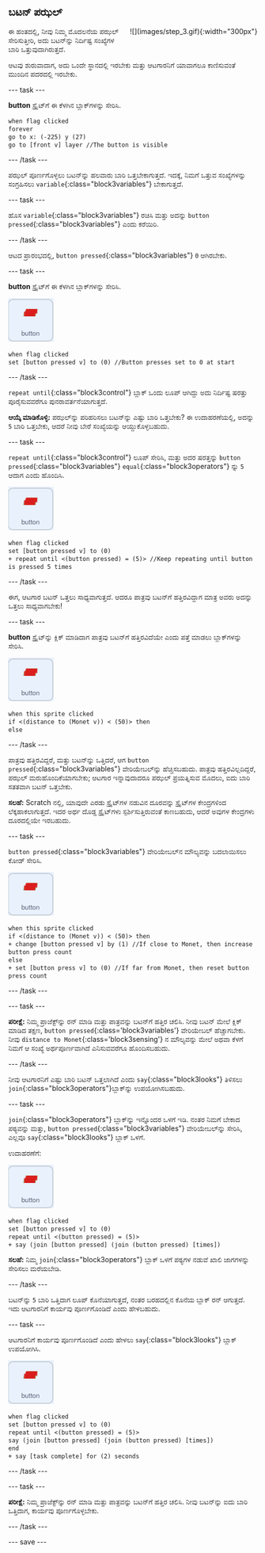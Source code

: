 ## ಬಟನ್‌ ಪಝಲ್

<div style="display: flex; flex-wrap: wrap">
<div style="flex-basis: 200px; flex-grow: 1; margin-right: 15px;">
ಈ ಹಂತದಲ್ಲಿ, ನೀವು ನಿಮ್ಮ ಮೊದಲನೆಯ ಪಝಲ್‌ ಸೇರಿಸುತ್ತೀರಿ, ಅದು ಬಟನ್‌ನ್ನು ನಿರ್ದಿಷ್ಟ ಸಂಖ್ಯೆಗಳ ಬಾರಿ ಒತ್ತುವುದಾಗಿರುತ್ತದೆ.
</div>
<div>
![](images/step_3.gif){:width="300px"}
</div>
</div>

ಆಟವು ಶುರುವಾದಾಗ, ಅದು ಒಂದೇ ಸ್ಥಾನದಲ್ಲಿ ಇರಬೇಕು ಮತ್ತು ಆಟಗಾರನಿಗೆ ಯಾವಾಗಲೂ ಕಾಣಿಸುವಂತೆ ಮುಂದಿನ ಪದರದಲ್ಲಿ ಇರಬೇಕು.

--- task ---

**button** ಸ್ಪ್ರೈಟ್‌ಗೆ ಈ ಕೆಳಗಿನ ಬ್ಲಾಕ್‌ಗಳನ್ನು ಸೇರಿಸಿ.

```blocks3
when flag clicked
forever
go to x: (-225) y (27)
go to [front v] layer //The button is visible
```

--- /task ---

ಪಝಲ್‌ ಪೂರ್ಣಗೊಳ್ಳಲು ಬಟನ್‌ನ್ನು ಹಲವಾರು ಬಾರಿ ಒತ್ತಬೇಕಾಗುತ್ತದೆ. ಇದಕ್ಕೆ, ನಿಮಗೆ ಒತ್ತುವ ಸಂಖ್ಯೆಗಳನ್ನು ಸಂಗ್ರಹಿಸಲು `variable`{:class="block3variables"} ಬೇಕಾಗುತ್ತದೆ.

--- task ---

ಹೊಸ `variable`{:class="block3variables"} ರಚಿಸಿ ಮತ್ತು ಅದನ್ನು `button pressed`{:class="block3variables"} ಎಂದು ಕರೆಯಿರಿ.

--- /task ---

ಆಟದ ಪ್ರಾರಂಭದಲ್ಲಿ, `button pressed`{:class="block3variables"} `0` ಆಗಿರಬೇಕು.

--- task ---

**button** ಸ್ಪ್ರೈಟ್‌ಗೆ ಈ ಕೆಳಗಿನ ಬ್ಲಾಕ್‌ಗಳನ್ನು ಸೇರಿಸಿ.

![ಬಟನ್‌ ಸ್ಪ್ರೈಟ್.](images/button-sprite.png)

```blocks3
when flag clicked
set [button pressed v] to (0) //Button presses set to 0 at start
```

--- /task ---

`repeat until`{:class="block3control"} ಬ್ಲಾಕ್‌ ಒಂದು ಲೂಪ್‌ ಆಗಿದ್ದು ಅದು ನಿರ್ದಿಷ್ಟ ಷರತ್ತು ಪೂರೈಸುವವರೆಗೂ ಪುನರಾವರ್ತನೆಯಾಗುತ್ತದೆ.

**ಆಯ್ಕೆ ಮಾಡಿಕೊಳ್ಳಿ:** ಪಝಲ್‌ನ್ನು ಪರಿಹರಿಸಲು ಬಟನ್‌ನ್ನು ಎಷ್ಟು ಬಾರಿ ಒತ್ತಬೇಕು? ಈ ಉದಾಹರಣೆಯಲ್ಲಿ, ಅದನ್ನು `5` ಬಾರಿ ಒತ್ತಬೇಕು, ಆದರೆ ನೀವು ಬೇರೆ ಸಂಖ್ಯೆಯನ್ನು ಆಯ್ದುಕೊಳ್ಳಬಹುದು.

--- task ---

`repeat until`{:class="block3control"} ಲೂಪ್‌ ಸೇರಿಸಿ, ಮತ್ತು ಅದರ ಷರತ್ತನ್ನು `button pressed`{:class="block3variables"} `equal`{:class="block3operators"} ನ್ನು `5` ಆದಾಗ ಎಂದು ಹೊಂದಿಸಿ.

![ಬಟನ್‌ ಸ್ಪ್ರೈಟ್.](images/button-sprite.png)

```blocks3
when flag clicked
set [button pressed v] to (0)
+ repeat until <(button pressed) = (5)> //Keep repeating until button is pressed 5 times
```

--- /task ---

ಈಗ, ಆಟಗಾರ ಬಟನ್‌ ಒತ್ತಲು ಸಾಧ್ಯವಾಗುತ್ತದೆ. ಆದರೂ ಪಾತ್ರವು ಬಟನ್‌ಗೆ ಹತ್ತಿರವಿದ್ದಾಗ ಮಾತ್ರ ಅವರು ಅದನ್ನು ಒತ್ತಲು ಸಾಧ್ಯವಾಗಬೇಕು!

--- task ---

**button** ಸ್ಪ್ರೈಟ್‌ನ್ನು ಕ್ಲಿಕ್‌ ಮಾಡಿದಾಗ ಪಾತ್ರವು ಬಟನ್‌ಗೆ ಹತ್ತಿರವಿದೆಯೇ ಎಂದು ಪತ್ತೆ ಮಾಡಲು ಬ್ಲಾಕ್‌ಗಳನ್ನು ಸೇರಿಸಿ.

![ಬಟನ್‌ ಸ್ಪ್ರೈಟ್.](images/button-sprite.png)

```blocks3
when this sprite clicked
if <(distance to (Monet v)) < (50)> then
else
```

--- /task ---

ಪಾತ್ರವು ಹತ್ತಿರವಿದ್ದರೆ, ಮತ್ತು ಬಟನ್‌ನ್ನು ಒತ್ತಿದರೆ, ಆಗ `button pressed`{:class="block3variables"} ವೇರಿಯೇಬಲ್‌ನ್ನು ಹೆಚ್ಚಿಸಬಹುದು. ಪಾತ್ರವು ಹತ್ತಿರವಿಲ್ಲದಿದ್ದರೆ, ಪಝಲ್‌ ಮರುಹೊಂದಿಕೆಯಾಗಬೇಕು; ಆಟಗಾರ ಇನ್ನಾವುದಾದರೂ ಪಝಲ್‌ ಪ್ರಯತ್ನಿಸುವ ಮೊದಲು, ಐದು ಬಾರಿ ಸತತವಾಗಿ ಬಟನ್‌ ಒತ್ತಬೇಕು.

**ಸಲಹೆ:** Scratch ನಲ್ಲಿ, ಯಾವುದೇ ಎರಡು ಸ್ಪ್ರೈಟ್‌ಗಳ ನಡುವಿನ ದೂರವನ್ನು ಸ್ಪ್ರೈಟ್‌ಗಳ ಕೇಂದ್ರಗಳಿಂದ ಲೆಕ್ಕಹಾಕಲಾಗುತ್ತದೆ. ಇದರ ಅರ್ಥ ದೊಡ್ಡ ಸ್ಪ್ರೈಟ್‌ಗಳು ಸ್ಪರ್ಶಿಸುತ್ತಿರುವಂತೆ ಕಾಣಬಹುದು, ಆದರೆ ಅವುಗಳ ಕೇಂದ್ರಗಳು ದೂರದಲ್ಲಿಯೇ ಇರಬಹುದು.

--- task ---

`button pressed`{:class="block3variables"} ವೇರಿಯೇಬಲ್‌ನ ಮೌಲ್ಯವನ್ನು ಬದಲಾಯಿಸಲು ಕೋಡ್‌ ಸೇರಿಸಿ.

![ಬಟನ್‌ ಸ್ಪ್ರೈಟ್.](images/button-sprite.png)

```blocks3
when this sprite clicked
if <(distance to (Monet v)) < (50)> then
+ change [button pressed v] by (1) //If close to Monet, then increase button press count
else
+ set [button press v] to (0) //If far from Monet, then reset button press count
```

--- /task ---

--- task ---

**ಪರೀಕ್ಷೆ:** ನಿಮ್ಮ ಪ್ರಾಜೆಕ್ಟ್‌ನ್ನು ರನ್‌ ಮಾಡಿ ಮತ್ತು ಪಾತ್ರವನ್ನು ಬಟನ್‌ಗೆ ಹತ್ತಿರ ಚಲಿಸಿ. ನೀವು ಬಟನ್‌ ಮೇಲೆ ಕ್ಲಿಕ್‌ ಮಾಡಿದ ತಕ್ಷಣ, `button pressed`{:class='block3variables'} ವೇರಿಯೇಬಲ್‌ ಹೆಚ್ಚಾಗಬೇಕು. ನೀವು `distance to Monet`{:class='block3sensing'} ನ ಮೌಲ್ಯವನ್ನು ಮೇಲೆ ಅಥವಾ ಕೆಳಗೆ ನಿಮಗೆ ಆ ಸಂಖ್ಯೆ ಅರ್ಥಪೂರ್ಣವಾಗಿದೆ ಎನಿಸುವವರೆಗೂ ಹೊಂದಿಸಬಹುದು.

--- /task ---

ನೀವು ಆಟಗಾರನಿಗೆ ಎಷ್ಟು ಬಾರಿ ಬಟನ್‌ ಒತ್ತಲಾಗಿದೆ ಎಂದು `say`{:class="block3looks"} ತಿಳಿಸಲು `join`{:class="block3operators"}ಬ್ಲಾಕ್‌ನ್ನು ಉಪಯೋಗಿಸಬಹುದು.

--- task ---

`join`{:class="block3operators"} ಬ್ಲಾಕ್‌ನ್ನು ಇನ್ನೊಂದರ ಒಳಗೆ ಇಡಿ. ನಂತರ ನಿಮಗೆ ಬೇಕಾದ ಪಠ್ಯವನ್ನು ಮತ್ತು, `button pressed`{:class="block3variables"} ವೇರಿಯೇಬಲ್‌ನ್ನು ಸೇರಿಸಿ, ಎಲ್ಲವೂ `say`{:class="block3looks"} ಬ್ಲಾಕ್‌ ಒಳಗೆ.

ಉದಾಹರಣೆಗೆ:

![ಬಟನ್‌ ಸ್ಪ್ರೈಟ್.](images/button-sprite.png)

```blocks3
when flag clicked
set [button pressed v] to (0)
repeat until <(button pressed) = (5)> 
+ say (join [button pressed] (join (button pressed) [times])
```

**ಸಲಹೆ:** ನಿಮ್ಮ `join`{:class="block3operators"} ಬ್ಲಾಕ್‌ ಒಳಗೆ ಪಠ್ಯಗಳ ನಡುವೆ ಖಾಲಿ ಜಾಗಗಳನ್ನು ಸೇರಿಸಲು ಮರೆಯಬೇಡಿ.

--- /task ---

ಬಟನ್‌ನ್ನು `5` ಬಾರಿ ಒತ್ತಿದಾಗ ಲೂಪ್‌ ಕೊನೆಯಾಗುತ್ತದೆ, ನಂತರ ಬರಹದಲ್ಲಿನ ಕೊನೆಯ ಬ್ಲಾಕ್‌ ರನ್‌ ಆಗುತ್ತದೆ. ಇದು ಆಟಗಾರನಿಗೆ ಕಾರ್ಯವು ಪೂರ್ಣಗೊಂಡಿದೆ ಎಂದು ಹೇಳಬಹುದು.

--- task ---

ಆಟಗಾರನಿಗೆ ಕಾರ್ಯವು ಪೂರ್ಣಗೊಂಡಿದೆ ಎಂದು ಹೇಳಲು `say`{:class="block3looks"} ಬ್ಲಾಕ್‌ ಉಪಯೋಗಿಸಿ.

![ಬಟನ್‌ ಸ್ಪ್ರೈಟ್.](images/button-sprite.png)

```blocks3
when flag clicked
set [button pressed v] to (0)
repeat until <(button pressed) = (5)>
say (join [button pressed] (join (button pressed) [times])
end
+ say [task complete] for (2) seconds
```

--- /task ---



--- task ---

**ಪರೀಕ್ಷೆ:** ನಿಮ್ಮ ಪ್ರಾಜೆಕ್ಟ್‌ನ್ನು ರನ್‌ ಮಾಡಿ ಮತ್ತು ಪಾತ್ರವನ್ನು ಬಟನ್‌ಗೆ ಹತ್ತಿರ ಚಲಿಸಿ. ನೀವು ಬಟನ್‌ನ್ನು ಐದು ಬಾರಿ ಒತ್ತಿದಾಗ, ಕಾರ್ಯವು ಪೂರ್ಣಗೊಳ್ಳಬೇಕು.

--- /task ---

--- save ---

